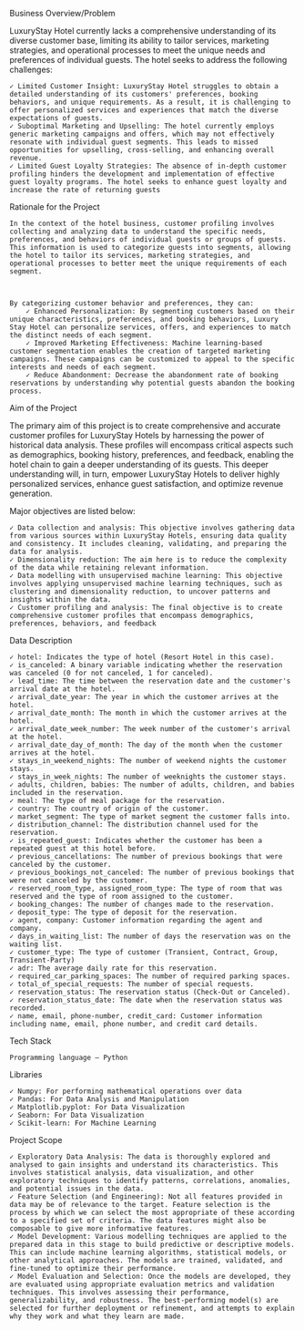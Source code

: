  Business Overview/Problem

LuxuryStay Hotel currently lacks a comprehensive understanding of its diverse customer base, limiting its ability to tailor services, marketing strategies, and operational processes to meet the unique needs and preferences of individual guests. The hotel seeks to address the following challenges:

 

    ✓ Limited Customer Insight: LuxuryStay Hotel struggles to obtain a detailed understanding of its customers' preferences, booking behaviors, and unique requirements. As a result, it is challenging to offer personalized services and experiences that match the diverse expectations of guests.
    ✓ Suboptimal Marketing and Upselling: The hotel currently employs generic marketing campaigns and offers, which may not effectively resonate with individual guest segments. This leads to missed opportunities for upselling, cross-selling, and enhancing overall revenue.
    ✓ Limited Guest Loyalty Strategies: The absence of in-depth customer profiling hinders the development and implementation of effective guest loyalty programs. The hotel seeks to enhance guest loyalty and increase the rate of returning guests

Rationale for the Project

    In the context of the hotel business, customer profiling involves collecting and analyzing data to understand the specific needs, preferences, and behaviors of individual guests or groups of guests. This information is used to categorize guests into segments, allowing the hotel to tailor its services, marketing strategies, and operational processes to better meet the unique requirements of each segment.

     

    By categorizing customer behavior and preferences, they can:
        ✓ Enhanced Personalization: By segmenting customers based on their unique characteristics, preferences, and booking behaviors, Luxury Stay Hotel can personalize services, offers, and experiences to match the distinct needs of each segment.
        ✓ Improved Marketing Effectiveness: Machine learning-based customer segmentation enables the creation of targeted marketing campaigns. These campaigns can be customized to appeal to the specific interests and needs of each segment.
        ✓ Reduce Abandonment: Decrease the abandonment rate of booking reservations by understanding why potential guests abandon the booking process. 

     

Aim of the Project

The primary aim of this project is to create comprehensive and accurate customer profiles for LuxuryStay Hotels by harnessing the power of historical data analysis. These profiles will encompass critical aspects such as demographics, booking history, preferences, and feedback, enabling the hotel chain to gain a deeper understanding of its guests. This deeper understanding will, in turn, empower LuxuryStay Hotels to deliver highly personalized services, enhance guest satisfaction, and optimize revenue generation.

 

Major objectives are listed below:

    ✓ Data collection and analysis: This objective involves gathering data from various sources within LuxuryStay Hotels, ensuring data quality and consistency. It includes cleaning, validating, and preparing the data for analysis.
    ✓ Dimensionality reduction: The aim here is to reduce the complexity of the data while retaining relevant information.
    ✓ Data modelling with unsupervised machine learning: This objective involves applying unsupervised machine learning techniques, such as clustering and dimensionality reduction, to uncover patterns and insights within the data.
    ✓ Customer profiling and analysis: The final objective is to create comprehensive customer profiles that encompass demographics, preferences, behaviors, and feedback

Data Description

 

    ✓ hotel: Indicates the type of hotel (Resort Hotel in this case).
    ✓ is_canceled: A binary variable indicating whether the reservation was canceled (0 for not canceled, 1 for canceled).
    ✓ lead_time: The time between the reservation date and the customer's arrival date at the hotel.
    ✓ arrival_date_year: The year in which the customer arrives at the hotel.
    ✓ arrival_date_month: The month in which the customer arrives at the hotel.
    ✓ arrival_date_week_number: The week number of the customer's arrival at the hotel.
    ✓ arrival_date_day_of_month: The day of the month when the customer arrives at the hotel.
    ✓ stays_in_weekend_nights: The number of weekend nights the customer stays.
    ✓ stays_in_week_nights: The number of weeknights the customer stays.
    ✓ adults, children, babies: The number of adults, children, and babies included in the reservation.
    ✓ meal: The type of meal package for the reservation.
    ✓ country: The country of origin of the customer.
    ✓ market_segment: The type of market segment the customer falls into.
    ✓ distribution_channel: The distribution channel used for the reservation.
    ✓ is_repeated_guest: Indicates whether the customer has been a repeated guest at this hotel before.
    ✓ previous_cancellations: The number of previous bookings that were canceled by the customer.
    ✓ previous_bookings_not_canceled: The number of previous bookings that were not canceled by the customer.
    ✓ reserved_room_type, assigned_room_type: The type of room that was reserved and the type of room assigned to the customer.
    ✓ booking_changes: The number of changes made to the reservation.
    ✓ deposit_type: The type of deposit for the reservation.
    ✓ agent, company: Customer information regarding the agent and company.
    ✓ days_in_waiting_list: The number of days the reservation was on the waiting list.
    ✓ customer_type: The type of customer (Transient, Contract, Group, Transient-Party)
    ✓ adr: The average daily rate for this reservation.
    ✓ required_car_parking_spaces: The number of required parking spaces.
    ✓ total_of_special_requests: The number of special requests.
    ✓ reservation_status: The reservation status (Check-Out or Canceled).
    ✓ reservation_status_date: The date when the reservation status was recorded.
    ✓ name, email, phone-number, credit_card: Customer information including name, email, phone number, and credit card details.

Tech Stack

    Programming language – Python

 

Libraries

    ✓ Numpy: For performing mathematical operations over data
    ✓ Pandas: For Data Analysis and Manipulation
    ✓ Matplotlib.pyplot: For Data Visualization
    ✓ Seaborn: For Data Visualization
    ✓ Scikit-learn: For Machine Learning

Project Scope

    ✓ Exploratory Data Analysis: The data is thoroughly explored and analysed to gain insights and understand its characteristics. This involves statistical analysis, data visualization, and other exploratory techniques to identify patterns, correlations, anomalies, and potential issues in the data.
    ✓ Feature Selection (and Engineering): Not all features provided in data may be of relevance to the target. Feature selection is the process by which we can select the most appropriate of these according to a specified set of criteria. The data features might also be composable to give more informative features.
    ✓ Model Development: Various modelling techniques are applied to the prepared data in this stage to build predictive or descriptive models. This can include machine learning algorithms, statistical models, or other analytical approaches. The models are trained, validated, and fine-tuned to optimize their performance.
    ✓ Model Evaluation and Selection: Once the models are developed, they are evaluated using appropriate evaluation metrics and validation techniques. This involves assessing their performance, generalizability, and robustness. The best-performing model(s) are selected for further deployment or refinement, and attempts to explain why they work and what they learn are made.
